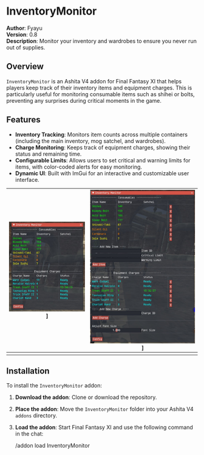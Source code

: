 # InventoryMonitor

**Author**: Fyayu  
**Version**: 0.8  
**Description**: Monitor your inventory and wardrobes to ensure you never run out of supplies.

## Overview

`InventoryMonitor` is an Ashita V4 addon for Final Fantasy XI that helps players keep track of their inventory items and equipment charges. This is particularly useful for monitoring consumable items such as shihei or bolts, preventing any surprises during critical moments in the game.

## Features

- **Inventory Tracking**: Monitors item counts across multiple containers (including the main inventory, mog satchel, and wardrobes).
- **Charge Monitoring**: Keeps track of equipment charges, showing their status and remaining time.
- **Configurable Limits**: Allows users to set critical and warning limits for items, with color-coded alerts for easy monitoring.
- **Dynamic UI**: Built with ImGui for an interactive and customizable user interface.

|  ![Example of the monitor](https://github.com/SmithDev1237/InventoryMonitor/blob/main/img/Example.jpg)]  |  ![Config Mode](https://github.com/SmithDev1237/InventoryMonitor/blob/main/img/Config.jpg)]  |
| ------------ | ------------ |
|   |   |

## Installation

To install the `InventoryMonitor` addon:

1. **Download the addon**: Clone or download the repository.
2. **Place the addon**: Move the `InventoryMonitor` folder into your Ashita V4 `addons` directory.
3. **Load the addon**: Start Final Fantasy XI and use the following command in the chat:

   

    /addon load InventoryMonitor

